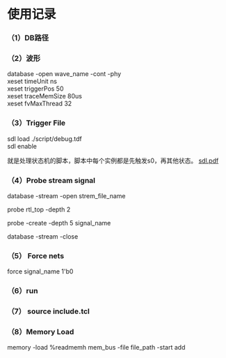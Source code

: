 # 使用记录

### （1）DB路径

### （2）波形

database -open wave_name -cont -phy \
xeset timeUnit ns \
xeset triggerPos 50 \
xeset traceMemSize 80us \
xeset fvMaxThread 32

### （3）Trigger File

sdl load ./script/debug.tdf \
sdl enable

就是处理状态机的脚本，脚本中每个实例都是先触发s0，再其他状态。
[sdl.pdf](https://github.com/Shoukuan/knowledge/blob/ed7718e4bb16acdccc00fd6fc5110ddbc5a89d23/%E9%AA%8C%E8%AF%81%E5%B7%A5%E5%85%B7/palladium%2Bhelium/%E6%96%87%E6%A1%A3/SDL.pdf)

### （4）Probe stream signal

database -stream -open strem_file_name

probe rtl_top -depth 2

probe -create -depth 5 signal_name

database -stream -close

### （5） Force nets

force signal_name 1'b0

### （6）run

### （7） source include.tcl

### （8）Memory Load

memory -load %readmemh mem_bus -file file_path -start add
